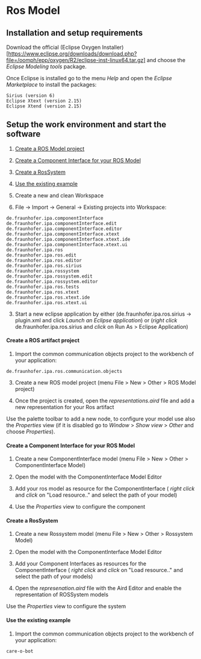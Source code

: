 # Ros Model

## Installation and setup requirements

Download the official (Eclipse Oxygen Installer)[https://www.eclipse.org/downloads/download.php?file=/oomph/epp/oxygen/R2/eclipse-inst-linux64.tar.gz] and choose the *Eclipse Modeling tools* package.

Once Eclipse is installed go to the menu *Help* and open the *Eclipse Marketplace* to install the packages:
```
Sirius (version 6)
Eclipse Xtext (version 2.15)
Eclipse Xtend (version 2.15)
```

## Setup the work environment and start the software

1. <a href="#RosArtifactProject">Create a ROS Model project</a>
2. <a href="#RosSRGatewayProject">Create a Component Interface for your ROS Model</a>
3. <a href="#RosSystem">Create a RosSystem</a>
4. <a href="#Examples">Use the existing example</a>


1. Create a new and clean Workspace

2. File -> Import -> General -> Existing projects into Workspace:

```
de.fraunhofer.ipa.componentInterface
de.fraunhofer.ipa.componentInterface.edit
de.fraunhofer.ipa.componentInterface.editor
de.fraunhofer.ipa.componentInterface.xtext
de.fraunhofer.ipa.componentInterface.xtext.ide
de.fraunhofer.ipa.componentInterface.xtext.ui
de.fraunhofer.ipa.ros
de.fraunhofer.ipa.ros.edit
de.fraunhofer.ipa.ros.editor
de.fraunhofer.ipa.ros.sirius
de.fraunhofer.ipa.rossystem
de.fraunhofer.ipa.rossystem.edit
de.fraunhofer.ipa.rossystem.editor
de.fraunhofer.ipa.ros.tests
de.fraunhofer.ipa.ros.xtext
de.fraunhofer.ipa.ros.xtext.ide
de.fraunhofer.ipa.ros.xtext.ui

```

3. Start a new eclipse application by either (de.fraunhofer.ipa.ros.sirius -> plugin.xml and click *Launch an Eclipse application*) or (*right click* de.fraunhofer.ipa.ros.sirius and *click* on Run As > Eclipse Application)


#### Create a ROS artifact project <a id="RosArtifactProject"/>

1. Import the common communication objects project to the workbench of your application:
```
de.fraunhofer.ipa.ros.communication.objects
```
3. Create a new ROS model project (menu File > New > Other > ROS Model project)

4. Once the project is created, open the *representations.aird* file and add a new representation for your Ros artifact

Use the palette toolbar to add a new node, to configure your model use also the *Properties* view (if it is disabled go to *Window* > *Show view* > *Other* and choose *Properties*). 

#### Create a Component Interface for your ROS Model <a id="RosSRGatewayProject"/>

1. Create a new ComponentInterface model (menu File > New > Other > ComponentInterface Model)

2. Open the model with the ComponentInterface Model Editor

3. Add your ros model as resource for the ComponentInterface ( *right click* and *click* on "Load resource.." and select the path of your model)

4. Use the *Properties* view to configure the component


#### Create a RosSystem <a id="RosSystem"/>

1. Create a new Rossystem model (menu File > New > Other > Rossystem Model)

2. Open the model with the ComponentInterface Model Editor

3. Add your Component Interfaces as resources for the ComponentInterface ( *right click* and *click* on "Load resource.." and select the path of your models)

4. Open the *represenation.aird* file with the Aird Editor and enable the representation of ROSSystem models

 Use the *Properties* view to configure the system
 
 
#### Use the existing example <a id="Examples"/>
 
1. Import the common communication objects project to the workbench of your application:
```
care-o-bot
```
 
